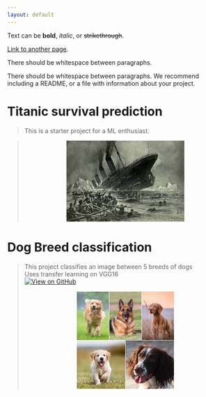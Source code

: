 ```yaml
---
layout: default
---
```


Text can be **bold**, _italic_, or ~~strikethrough~~.

[Link to another page](./another-page.html).

There should be whitespace between paragraphs.

There should be whitespace between paragraphs. We recommend including a README, or a file with information about your project.

# Titanic survival prediction

>This is a starter project for a ML enthusiast.

><center><img src="assets/img/titanic.jfif"/></center>


# Dog Breed classification

> This project classifies an image between 5 breeds of dogs
> <br>
> Uses transfer learning on VGG16 
><br>
>[![View on GitHub](https://img.shields.io/badge/GitHub-View_on_GitHub-blue?logo=GitHub)](https://github.com/sonal-511/DOG-breed-classification)
> <center><img src="assets/img/dog.jfif"/></center>

